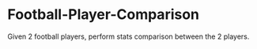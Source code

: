 # Football-Player-Comparison

Given 2 football players, perform stats comparison between the 2 players.
